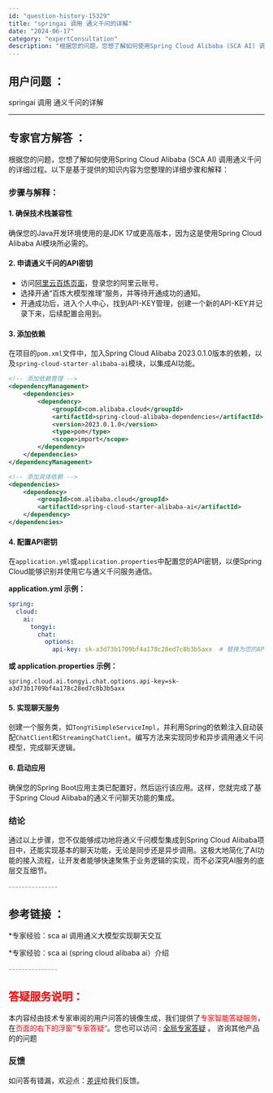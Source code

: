 ```yaml
---
id: "question-history-15329"
title: "springai 调用 通义千问的详解"
date: "2024-06-17"
category: "expertConsultation"
description: "根据您的问题，您想了解如何使用Spring Cloud Alibaba (SCA AI) 调用通义千问的详细过程。以下是基于提供的知识内容为您整理的详细步骤和解释：### 步骤与解释：#### 1. 确保技术栈兼容性确保您的Java开发环境使用的是JDK 17或更高版本，因为这是使用Spring C"
---
```


## 用户问题 ： 
 springai 调用 通义千问的详解  

---------------
## 专家官方解答 ：

根据您的问题，您想了解如何使用Spring Cloud Alibaba (SCA AI) 调用通义千问的详细过程。以下是基于提供的知识内容为您整理的详细步骤和解释：

### 步骤与解释：

#### 1. 确保技术栈兼容性
确保您的Java开发环境使用的是JDK 17或更高版本，因为这是使用Spring Cloud Alibaba AI模块所必需的。

#### 2. 申请通义千问的API密钥
- 访问[阿里云百炼页面](https://www.aliyun.com/product/bailian)，登录您的阿里云账号。
- 选择开通“百炼大模型推理”服务，并等待开通成功的通知。
- 开通成功后，进入个人中心，找到API-KEY管理，创建一个新的API-KEY并记录下来，后续配置会用到。

#### 3. 添加依赖
在项目的`pom.xml`文件中，加入Spring Cloud Alibaba 2023.0.1.0版本的依赖，以及`spring-cloud-starter-alibaba-ai`模块，以集成AI功能。

```xml
<!-- 添加依赖管理 -->
<dependencyManagement>
    <dependencies>
        <dependency>
            <groupId>com.alibaba.cloud</groupId>
            <artifactId>spring-cloud-alibaba-dependencies</artifactId>
            <version>2023.0.1.0</version>
            <type>pom</type>
            <scope>import</scope>
        </dependency>
    </dependencies>
</dependencyManagement>

<!-- 添加具体依赖 -->
<dependencies>
    <dependency>
        <groupId>com.alibaba.cloud</groupId>
        <artifactId>spring-cloud-starter-alibaba-ai</artifactId>
    </dependency>
</dependencies>
```

#### 4. 配置API密钥
在`application.yml`或`application.properties`中配置您的API密钥，以便Spring Cloud能够识别并使用它与通义千问服务通信。

**application.yml 示例：**
```yaml
spring:
  cloud:
    ai:
      tongyi:
        chat:
          options:
            api-key: sk-a3d73b1709bf4a178c28ed7c8b3b5axx  # 替换为您的API-KEY
```

**或 application.properties 示例：**
```properties
spring.cloud.ai.tongyi.chat.options.api-key=sk-a3d73b1709bf4a178c28ed7c8b3b5axx
```

#### 5. 实现聊天服务
创建一个服务类，如`TongYiSimpleServiceImpl`，并利用Spring的依赖注入自动装配`ChatClient`和`StreamingChatClient`。编写方法来实现同步和异步调用通义千问模型，完成聊天逻辑。

#### 6. 启动应用
确保您的Spring Boot应用主类已配置好，然后运行该应用。这样，您就完成了基于Spring Cloud Alibaba的通义千问聊天功能的集成。

### 结论
通过以上步骤，您不仅能够成功地将通义千问模型集成到Spring Cloud Alibaba项目中，还能实现基本的聊天功能，无论是同步还是异步调用。这极大地简化了AI功能的接入流程，让开发者能够快速聚焦于业务逻辑的实现，而不必深究AI服务的底层交互细节。


<font color="#949494">---------------</font> 


## 参考链接 ：

*专家经验：sca ai 调用通义大模型实现聊天交互 
 
 *专家经验：sca ai (spring cloud alibaba ai）介绍 


 <font color="#949494">---------------</font> 
 


## <font color="#FF0000">答疑服务说明：</font> 

本内容经由技术专家审阅的用户问答的镜像生成，我们提供了<font color="#FF0000">专家智能答疑服务</font>，在<font color="#FF0000">页面的右下的浮窗”专家答疑“</font>。您也可以访问 : [全局专家答疑](https://answer.opensource.alibaba.com/docs/intro) 。 咨询其他产品的的问题

### 反馈
如问答有错漏，欢迎点：[差评](https://ai.nacos.io/user/feedbackByEnhancerGradePOJOID?enhancerGradePOJOId=15604)给我们反馈。
